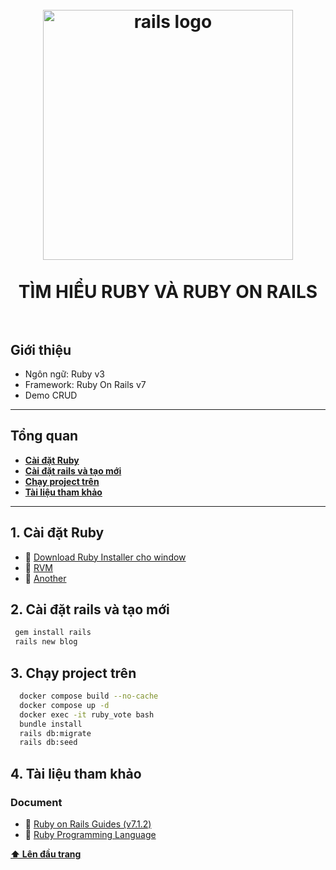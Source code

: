 <h1 align="center">
<br>
  <img src="https://res.cloudinary.com/practicaldev/image/fetch/s--jvDLhx0b--/c_imagga_scale,f_auto,fl_progressive,h_420,q_auto,w_1000/https://dev-to-uploads.s3.amazonaws.com/i/cpcr5w0kgl6j94tss7n9.png" alt="rails logo" width=400">
  <br>
    <br>
  TÌM HIỂU RUBY VÀ RUBY ON RAILS
  <br><br>
</h1>

## Giới thiệu

- Ngôn ngữ: Ruby v3
- Framework: Ruby On Rails v7
- Demo CRUD

---

## Tổng quan

* **[Cài đặt Ruby](#1-cài-đặt-ruby)**
* **[Cài đặt rails và tạo mới](#2-cài-đặt-rails-và-tạo-mới)**
* **[Chạy project trên](#3-chạy-project-trên)**
* **[Tài liệu tham khảo](#4-tài-liệu-tham-khảo)**
---

## 1. Cài đặt Ruby

 * 📌 [Download Ruby Installer cho window](https://rubyinstaller.org/)
 * 📌 [RVM](https://rvm.io/)
 * 📌 [Another](https://www.ruby-lang.org/en/documentation/installation/)

## 2. Cài đặt rails và tạo mới

 ```sh
  gem install rails
  rails new blog
  ```

## 3. Chạy project trên

```sh
  docker compose build --no-cache
  docker compose up -d
  docker exec -it ruby_vote bash
  bundle install
  rails db:migrate
  rails db:seed
  ```

## 4. Tài liệu tham khảo

### Document

 * 📜 [Ruby on Rails Guides (v7.1.2)](https://guides.rubyonrails.org/index.html)
 * 📜 [Ruby Programming Language](https://www.ruby-lang.org/vi/documentation/)

**[⬆ Lên đầu trang](#tổng-quan)**